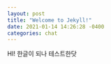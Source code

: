 ```yaml
---
layout: post
title: "Welcome to Jekyll!"
date: 2021-01-14 14:26:28 -0400
categories: chat
---
```


HI!
한글이 되나 테스트한닷

